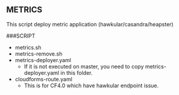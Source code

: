 METRICS
---

This script deploy metric application (hawkular/casandra/heapster)

###SCRIPT
  
- metrics.sh
- metrics-remove.sh 
- metrics-deployer.yaml
	- If it is not executed on master, you need to copy metrics-deployer.yaml in this folder.
- cloudforms-route.yaml 
	- This is for CF4.0 which have hawkular endpoint issue.
	

	